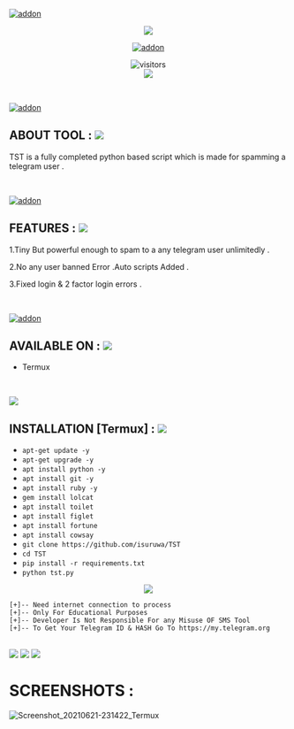 <a href="https://github.com/isuruwa"><img title="addon" src="https://img.shields.io/badge/isuruwa-TST-brightgreen?style=for-the-badge&logo=appveyor"></a>
<br>
<p align="center">
<img src="https://www.howtogeek.com/wp-content/uploads/2021/04/telegram-hacker.jpg?height=200p&trim=2,2,2,2"/>
<p align="center">
<a href="https://t.me/technolk"><img title="addon" src="https://img.shields.io/badge/isuruwa-TELEGRAM-blueviolet?style=for-the-badge&logo=appveyor"></a>
<br>
<p align="center">
<img align="center" alt="visitors" src="https://visitor-badge.glitch.me/badge?page_id=isuruwatst" />
<br>
<a href="https://hits.seeyoufarm.com"><img src="https://hits.seeyoufarm.com/api/count/incr/badge.svg?url=https%3A%2F%2Fgithub.com%2Fisuruwa&count_bg=%2379C83D&title_bg=%23555555&icon=&icon_color=%23E7E7E7&title=hits&edge_flat=false"/></a>
</p>
<br>


<p>
  
<a href="https://github.com/isuruwa"><img title="addon" src="https://img.shields.io/badge/isuruwa-ABOUT%20TOOL-blueviolet?style=for-the-badge&logo=appveyor"></a>
  
  
## ABOUT TOOL : <img src="https://img.icons8.com/color/48/000000/sent--v2.png"/>
  
TST is a fully completed python based script which is made for spamming a telegram user .
  
</p>

<br>


<a href="https://github.com/isuruwa"><img title="addon" src="https://img.shields.io/badge/isuruwa-Features-ff69b4?style=for-the-badge&logo=appveyor"></a>
  


## FEATURES : <img src="https://img.icons8.com/color/48/000000/sent--v2.png"/>
  
1.Tiny But powerful enough to spam to  a any telegram user  unlimitedly .
  
2.No any user banned Error .Auto scripts Added . 
  
3.Fixed login & 2 factor login errors . 

</p>

<br>

<p>
  
<a href="https://github.com/isuruwa"><img title="addon" src="https://img.shields.io/badge/isuruwa-Available-brightgreen?style=for-the-badge&logo=appveyor"></a>

## AVAILABLE ON : <img src="https://img.icons8.com/color/48/000000/sent--v2.png"/>

* Termux
  
</p>

<br>

<p>
  
  
 <img src="https://img.icons8.com/bubbles/100/000000/man-window-paper-plane.png"/>
  
## INSTALLATION [Termux] : <img src="https://img.icons8.com/color/48/000000/sent--v2.png"/>

* `apt-get update -y`
* `apt-get upgrade -y`
* `apt install python -y`
* `apt install git -y`
* `apt install ruby -y`
* `gem install lolcat`
* `apt install toilet`
* `apt install figlet`
* `apt install fortune`
* `apt install cowsay`
* `git clone https://github.com/isuruwa/TST`
* `cd TST`
* `pip install -r requirements.txt`
* `python tst.py`
  
 <p align="center">
<img src="https://img.icons8.com/cute-clipart/150/000000/anonymous-mask.png"/>
  
  
```
[+]-- Need internet connection to process
[+]-- Only For Educational Purposes
[+]-- Developer Is Not Responsible For any Misuse OF SMS Tool
[+]-- To Get Your Telegram ID & HASH Go To https://my.telegram.org
```
   
 <br>

<img src="https://img.shields.io/badge/isuruwa-Thank%20You-brightgreen?style=social&logo=appveyor"/>

<img src="https://img.shields.io/badge/isuruwa-STAY%20SAFE-brightgreen?style=flat-square&logo=appveyor"/>

<img src="https://img.shields.io/badge/isuruwa-EXPECT%20US-red?style=for-the-badge&logo=appveyor"/>

   
# SCREENSHOTS :
   
![Screenshot_20210621-231422_Termux](https://user-images.githubusercontent.com/72663288/122806593-23cfd200-d2e8-11eb-838e-5e940df248b1.jpg)

